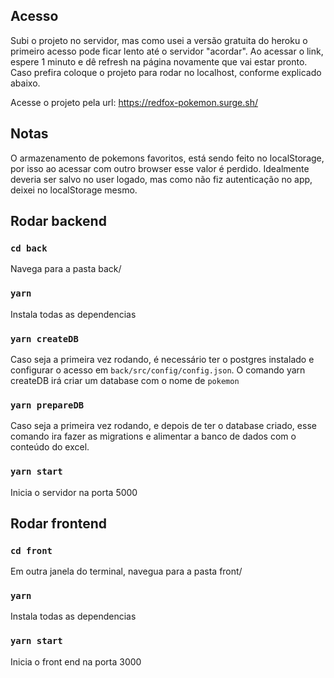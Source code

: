 ## Acesso

Subi o projeto no servidor, mas como usei a versão gratuita do heroku o primeiro acesso pode ficar lento até o servidor "acordar".
Ao acessar o link, espere 1 minuto e dê refresh na página novamente que vai estar pronto.
Caso prefira coloque o projeto para rodar no localhost, conforme explicado abaixo.

Acesse o projeto pela url: https://redfox-pokemon.surge.sh/

## Notas

O armazenamento de pokemons favoritos, está sendo feito no localStorage, por isso ao acessar com outro browser esse valor é perdido. Idealmente deveria ser salvo no user logado, mas como não fiz autenticação no app, deixei no localStorage mesmo.

## Rodar backend

### `cd back`

Navega para a pasta back/

### `yarn`

Instala todas as dependencias

### `yarn createDB`

Caso seja a primeira vez rodando, é necessário ter o postgres instalado e configurar o acesso em `back/src/config/config.json`. O comando yarn createDB irá criar um database com o nome de `pokemon`

### `yarn prepareDB`

Caso seja a primeira vez rodando, e depois de ter o database criado, esse comando ira fazer as migrations e alimentar a banco de dados com o conteúdo do excel.

### `yarn start`

Inicia o servidor na porta 5000

## Rodar frontend

### `cd front`

Em outra janela do terminal, navegua para a pasta front/

### `yarn`

Instala todas as dependencias

### `yarn start`

Inicia o front end na porta 3000
